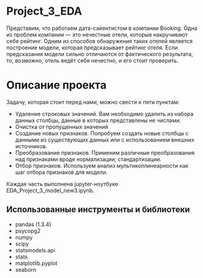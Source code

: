 # Project_3_EDA
 Представим, что работаем дата-сайентистом в компании Booking. Одна из проблем компании — это нечестные отели, которые накручивают себе рейтинг. Одним из способов обнаружения таких отелей является построение модели, которая предсказывает рейтинг отеля. Если предсказания модели сильно отличаются от фактического результата, то, возможно, отель ведёт себя нечестно, и его стоит проверить.
 # Описание проекта
 Задачу, которая стоит перед нами, можно свести к пяти пунктам:

-  Удаление строковых значений. Вам необходимо удалить из набора данных столбцы, данные в которых представлены не числами.
 - Очистка от пропущенных значений
-  Создание новых признаков. Попробуем создать новые столбцы с данными из существующих данных или с использованием внешних источников.
-  Преобразование признаков. Применим различные преобразования над признаками вроде нормализации, стандартизации.
-  Отбор признаков. Используем анализ мультиколлинеарности как шаг отбора признаков для модели.

Каждая часть выполнена jupyter-ноутбуке EDA_Project_3_model_new3.ipynb.


## Использованные инструменты и библиотеки
*  pandas (1.3.4)
*  psycopg2
*  numpy 
*  scipy 
*  statsmodels.api 
*  stats 
*  matplotlib.pyplot 
*  seaborn
